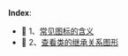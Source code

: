**Index**:

- 📌 1、[常见图标的含义](https://blog.csdn.net/cgl125167016/article/details/78671232)
- 📌 2、[查看类的继承关系图形](https://www.cnblogs.com/deng-cc/p/6927447.html)





